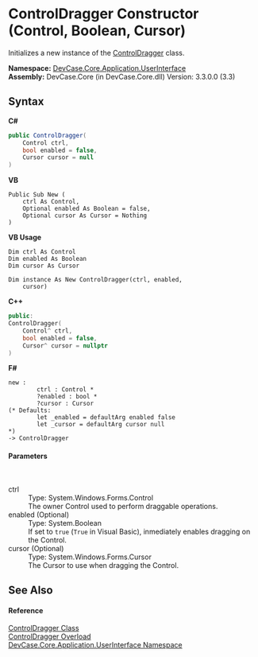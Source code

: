 # ControlDragger Constructor (Control, Boolean, Cursor)
 

Initializes a new instance of the <a href="T_DevCase_Core_Application_UserInterface_ControlDragger">ControlDragger</a> class.

**Namespace:**&nbsp;<a href="N_DevCase_Core_Application_UserInterface">DevCase.Core.Application.UserInterface</a><br />**Assembly:**&nbsp;DevCase.Core (in DevCase.Core.dll) Version: 3.3.0.0 (3.3)

## Syntax

**C#**<br />
``` C#
public ControlDragger(
	Control ctrl,
	bool enabled = false,
	Cursor cursor = null
)
```

**VB**<br />
``` VB
Public Sub New ( 
	ctrl As Control,
	Optional enabled As Boolean = false,
	Optional cursor As Cursor = Nothing
)
```

**VB Usage**<br />
``` VB Usage
Dim ctrl As Control
Dim enabled As Boolean
Dim cursor As Cursor

Dim instance As New ControlDragger(ctrl, enabled, 
	cursor)
```

**C++**<br />
``` C++
public:
ControlDragger(
	Control^ ctrl, 
	bool enabled = false, 
	Cursor^ cursor = nullptr
)
```

**F#**<br />
``` F#
new : 
        ctrl : Control * 
        ?enabled : bool * 
        ?cursor : Cursor 
(* Defaults:
        let _enabled = defaultArg enabled false
        let _cursor = defaultArg cursor null
*)
-> ControlDragger
```


#### Parameters
&nbsp;<dl><dt>ctrl</dt><dd>Type: System.Windows.Forms.Control<br />The owner Control used to perform draggable operations.</dd><dt>enabled (Optional)</dt><dd>Type: System.Boolean<br />If set to `true` (`True` in Visual Basic), inmediately enables dragging on the Control.</dd><dt>cursor (Optional)</dt><dd>Type: System.Windows.Forms.Cursor<br />The Cursor to use when dragging the Control.</dd></dl>

## See Also


#### Reference
<a href="T_DevCase_Core_Application_UserInterface_ControlDragger">ControlDragger Class</a><br /><a href="Overload_DevCase_Core_Application_UserInterface_ControlDragger__ctor">ControlDragger Overload</a><br /><a href="N_DevCase_Core_Application_UserInterface">DevCase.Core.Application.UserInterface Namespace</a><br />